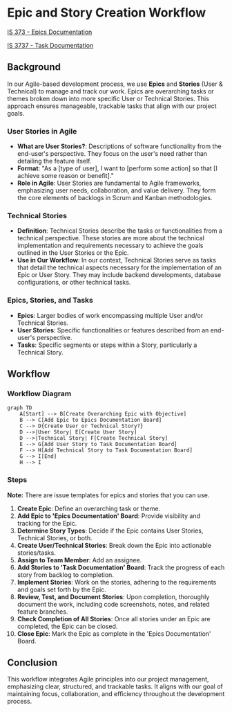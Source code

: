 # Epic and Story Creation Workflow

[IS 373 - Epics Documentation](https://github.com/users/Carlomos7/projects/7/views/1)

[IS 3737 - Task Documentation](https://github.com/users/Carlomos7/projects/5/views/1)

## Background

In our Agile-based development process, we use **Epics** and **Stories** (User & Technical) to manage and track our work. Epics are overarching tasks or themes broken down into more specific User or Technical Stories. This approach ensures manageable, trackable tasks that align with our project goals.

### User Stories in Agile

- **What are User Stories?**: Descriptions of software functionality from the end-user's perspective. They focus on the user's need rather than detailing the feature itself.
- **Format**: "As a [type of user], I want to [perform some action] so that [I achieve some reason or benefit]."
- **Role in Agile**: User Stories are fundamental to Agile frameworks, emphasizing user needs, collaboration, and value delivery. They form the core elements of backlogs in Scrum and Kanban methodologies.

### Technical Stories

- **Definition**: Technical Stories describe the tasks or functionalities from a technical perspective. These stories are more about the technical implementation and requirements necessary to achieve the goals outlined in the User Stories or the Epic.
- **Use in Our Workflow**: In our context, Technical Stories serve as tasks that detail the technical aspects necessary for the implementation of an Epic or User Story. They may include backend developments, database configurations, or other technical tasks.

### Epics, Stories, and Tasks

- **Epics**: Larger bodies of work encompassing multiple User and/or Technical Stories.
- **User Stories**: Specific functionalities or features described from an end-user's perspective.
- **Tasks**: Specific segments or steps within a Story, particularly a Technical Story.

## Workflow

### Workflow Diagram

```mermaid
graph TD
    A[Start] --> B[Create Overarching Epic with Objective]
    B --> C[Add Epic to Epics Documentation Board]
    C --> D{Create User or Technical Story?}
    D -->|User Story| E[Create User Story]
    D -->|Technical Story| F[Create Technical Story]
    E --> G[Add User Story to Task Documentation Board]
    F --> H[Add Technical Story to Task Documentation Board]
    G --> I[End]
    H --> I

```

### Steps
**Note:** There are issue templates for epics and stories that you can use.
1. **Create Epic**: Define an overarching task or theme.
2. **Add Epic to 'Epics Documentation' Board**: Provide visibility and tracking for the Epic.
3. **Determine Story Types**: Decide if the Epic contains User Stories, Technical Stories, or both.
4. **Create User/Technical Stories**: Break down the Epic into actionable stories/tasks.
5. **Assign to Team Member**: Add an assignee.
6. **Add Stories to 'Task Documentation' Board**: Track the progress of each story from backlog to completion.
7. **Implement Stories**: Work on the stories, adhering to the requirements and goals set forth by the Epic.
8. **Review, Test, and Document Stories**: Upon completion, thoroughly document the work, including code screenshots, notes, and related feature branches.
9. **Check Completion of All Stories**: Once all stories under an Epic are completed, the Epic can be closed.
10. **Close Epic**: Mark the Epic as complete in the 'Epics Documentation' Board.

## Conclusion

This workflow integrates Agile principles into our project management, emphasizing clear, structured, and trackable tasks. It aligns with our goal of maintaining focus, collaboration, and efficiency throughout the development process.
